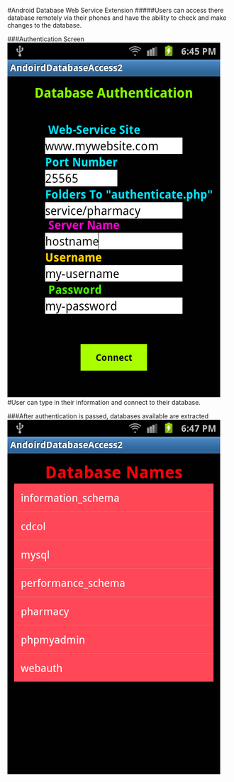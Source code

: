 #Android Database Web Service Extension
#####Users can access there database remotely via their phones and have the ability to check and make changes to the database.

###Authentication Screen
![Alt text](https://github.com/InderPabla/Projects/blob/master/Android%20Database%20Web%20Service%20Extension/Images/0.png "Optional Title")
#User can type in their information and connect to their database. 

###After authentication is passed, databases available are extracted
![Alt text](https://github.com/InderPabla/Projects/blob/master/Android%20Database%20Web%20Service%20Extension/Images/1.png "Optional Title")
